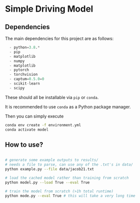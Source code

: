 # Simple Driving Model

## Dependencies

The main dependencies for this project are as follows:
```python
  - python=3.8.*
  - pip
  - matplotlib
  - numpy
  - matplotlib
  - pytorch
  - torchvision
  - captum=0.5.0=0
  - scikit-learn
  - scipy
```
These should all be installable via `pip` or `conda`.

It is recommended to use `conda` as a Python package manager. 

Then you can simply execute
```bash
conda env create -f environment.yml
conda activate model
```


## How to use?

```bash

# generate some example outputs to results/
# needs a file to parse, can use any of the .txt's in data/
python example.py --file data/jacob21.txt

# load the cached model rather than training from scratch
python model.py --load True --eval True

# train the model from scratch (>1h total runtime)
python mode.py --eval True # this will take a very long time
```